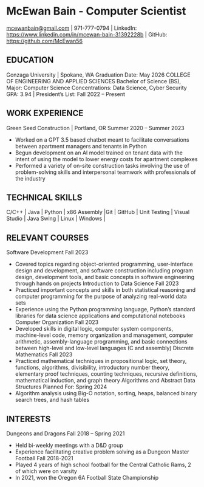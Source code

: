 # McEwan Bain - Computer Scientist 			
mcewanbain@gmail.com | 971-777-0794 | LinkedIn: https://www.linkedin.com/in/mcewan-bain-31392228b | GitHub: https://github.com/McEwan56

## EDUCATION
Gonzaga University | Spokane, WA						  Graduation Date: May 2026
COLLEGE OF ENGINEERING AND APPLIED SCIENCES
Bachelor of Science (BS), Major: Computer Science 
Concentrations: Data Science, Cyber Security
GPA: 3.94 | President’s List: Fall 2022 – Present

## WORK EXPERIENCE
Green Seed Construction | Portland, OR						Summer 2020 – Summer 2023
- Worked on a GPT 3.5 based chatbot meant to facilitate conversations between apartment managers and tenants in Python
-	Begun development on an AI model trained on tenant data with the intent of using the model to lower energy costs for apartment complexes
- Performed a variety of on-site construction tasks involving the use of problem-solving skills and interpersonal teamwork with professionals of the industry

## TECHNICAL SKILLS
C/C++ | Java | Python | x86 Assembly |Git | GitHub | Unit Testing | Visual Studio | Java Swing | Linux | Windows |

## RELEVANT COURSES
Software Development								                                           Fall 2023
- Covered topics regarding object-oriented programming, user-interface design and development, and software construction including program design, development tools, and basic concepts in software engineering through hands on projects
Introduction to Data Science								                           Fall 2023
-	Practiced important concepts and skills in both statistical reasoning and computer programming for the purpose of analyzing real-world data sets
-	Experience using the Python programming language, Python’s standard libraries for data science applications and computational notebooks
Computer Organization 					                                                                                        Fall 2023
-	Developed skills in digital logic, computer system components, machine-level code, memory organization and management, computer arithmetic, assembly-language programming, and basic connections between high-level and low-level languages (C and assembly)
Discrete Mathematics								                                           Fall 2023
- Practiced mathematical techniques in propositional logic, set theory, functions, 
    algorithms, divisibility, introductory number theory, elementary proof techniques, 
    counting techniques, recursive definitions, mathematical induction, and graph theory
Algorithms and Abstract Data Structures					                            Planned For: Spring 2024
-	Algorithm analysis using Big-O notation, sorting, heaps, balanced binary search trees, and hash tables

  ## INTERESTS
Dungeons and Dragons								       Fall 2018 – Spring 2021
-	Held bi-weekly meetings with a D&D group
-	Experience facilitating creative problem solving as a Dungeon Master  
Football											                  Fall 2018-2021
-	Played 4 years of high school football for the Central Catholic Rams, 2 of which were on varsity
-	In 2021, won the Oregon 6A Football State Championship

<!--
**McEwan56/McEwan56** is a ✨ _special_ ✨ repository because its `README.md` (this file) appears on your GitHub profile.

Here are some ideas to get you started:

- 🔭 I’m currently working on ...
- 🌱 I’m currently learning ...
- 👯 I’m looking to collaborate on ...
- 🤔 I’m looking for help with ...
- 💬 Ask me about ...
- 📫 How to reach me: ...
- 😄 Pronouns: ...
- ⚡ Fun fact: ...
-->
